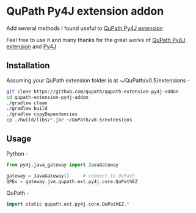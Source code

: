 # QuPath Py4J extension addon 

Add several methods I found useful to [QuPath Py4J extension](https://github.com/qupath/qupath-extension-py4j)

Feel free to use it and many thanks for the great works of
[QuPath Py4J extension](https://github.com/qupath/qupath-extension-py4j) and
[Py4J](https://www.py4j.org/)


## Installation

Assuming your QuPath extension folder is at ~/QuPath/v0.5/extensions -
```bash
git clone https://github.com/qupath/qupath-extension-py4j-addon  
cd qupath-extension-py4j-addon
./gradlew clean
./gradlew build
./gradlew copyDependencies
cp ./build/libs/*.jar ~/QuPath/v0.5/extensions
```

## Usage
Python -
```python
from py4j.java_gateway import JavaGateway

gateway = JavaGateway()     # connect to QuPath
QPEx = gateway.jvm.qupath.ext.py4j.core.QuPathEZ
```

QuPath -
```groovy
import static qupath.ext.py4j.core.QuPathEZ.*
```

